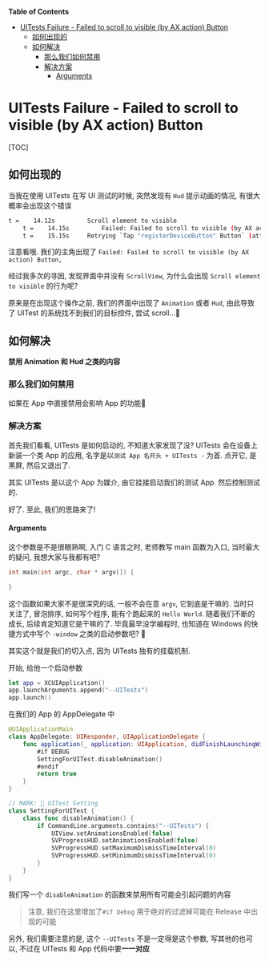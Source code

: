 <!-- START doctoc generated TOC please keep comment here to allow auto update -->
<!-- DON'T EDIT THIS SECTION, INSTEAD RE-RUN doctoc TO UPDATE -->
**Table of Contents**

- [UITests Failure - Failed to scroll to visible (by AX action) Button](#uitests-failure---failed-to-scroll-to-visible-by-ax-action-button)
  - [如何出现的](#%E5%A6%82%E4%BD%95%E5%87%BA%E7%8E%B0%E7%9A%84)
  - [如何解决](#%E5%A6%82%E4%BD%95%E8%A7%A3%E5%86%B3)
    - [那么我们如何禁用](#%E9%82%A3%E4%B9%88%E6%88%91%E4%BB%AC%E5%A6%82%E4%BD%95%E7%A6%81%E7%94%A8)
    - [解决方案](#%E8%A7%A3%E5%86%B3%E6%96%B9%E6%A1%88)
      - [Arguments](#arguments)

<!-- END doctoc generated TOC please keep comment here to allow auto update -->



# UITests Failure - Failed to scroll to visible (by AX action) Button

[TOC]

## 如何出现的

当我在使用 UITests 在写 UI 测试的时候, 突然发现有 `Hud` 提示动画的情况, 有很大概率会出现这个错误

```sh
t =    14.12s         Scroll element to visible
    t =    14.15s         Failed: Failed to scroll to visible (by AX action) Button, identifier: 'registerDeviceButton', label: 'Register Device', error: Error kAXErrorCannotComplete performing AXAction 2003 on element AX element pid: 21359, elementOrHash.elementID: 140652851610096.10
    t =    15.15s     Retrying `Tap "registerDeviceButton" Button` (attempt #2)
```

注意看哦. 我们的主角出现了 `Failed: Failed to scroll to visible (by AX action) Button, `

经过我多次的寻因, 发现界面中并没有 `ScrollView`, 为什么会出现 `Scroll element to visible` 的行为呢?

原来是在出现这个操作之前, 我们的界面中出现了 `Animation` 或者 `Hud`, 由此导致了 UITest 的系统找不到我们的目标控件, 尝试 scroll...🤣

## 如何解决

**禁用 Animation 和 Hud 之类的内容**

### 那么我们如何禁用

如果在 App 中直接禁用会影响 App 的功能🧐

### 解决方案

首先我们看看, UITests 是如何启动的, 不知道大家发现了没? UITests 会在设备上新装一个类 App 的应用, 名字是以`测试 App 名开头 + UITests -` 为首. 点开它, 是黑屏, 然后又退出了. 

其实 UITests 是以这个 App 为媒介, 由它挂接启动我们的测试 App. 然后控制测试的.

好了. 至此, 我们的思路来了!

#### Arguments

这个参数是不是很眼熟啊, 入门 C 语言之时, 老师教写 main 函数为入口, 当时最大的疑问, 我想大家与我都有吧? 

```c
int main(int argc, char * argv[]) {
  
}
```

这个函数如果大家不是很深究的话, 一般不会在意 `argv`, 它到底是干嘛的. 当时只关注了, 冒泡排序, 如何写个程序, 能有个跑起来的 `Hello World`. 随着我们不断的成长, 后续肯定知道它是干嘛的了. 毕竟最早没学编程时, 也知道在 Windows 的快捷方式中写个 `-window` 之类的启动参数吧? 🤫

其实这个就是我们的切入点, 因为 UITests 独有的挂载机制.

开始, 给他一个启动参数

```swift
let app = XCUIApplication()
app.launchArguments.append("--UITests")
app.launch()
```

在我们的 App 的 AppDelegate 中

```swift
@UIApplicationMain
class AppDelegate: UIResponder, UIApplicationDelegate {
    func application(_ application: UIApplication, didFinishLaunchingWithOptions launchOptions: [UIApplication.LaunchOptionsKey: Any]?) -> Bool {
        #if DEBUG
        SettingForUITest.disableAnimation()
        #endif
        return true
    }
}

// MARK: 🌈 UITest Setting
class SettingForUITest {
    class func disableAnimation() {
        if CommandLine.arguments.contains("--UITests") {
            UIView.setAnimationsEnabled(false)
            SVProgressHUD.setAnimationsEnabled(false)
            SVProgressHUD.setMaximumDismissTimeInterval(0)
            SVProgressHUD.setMinimumDismissTimeInterval(0)
        }
    }
}
```

我们写一个 `disableAnimation` 的函数来禁用所有可能会引起问题的内容

> 注意, 我们在这里增加了`#if Debug` 用于绝对的过滤掉可能在 Release 中出现的可能

另外, 我们需要注意的是, 这个 `--UITests` 不是一定得是这个参数, 写其他的也可以, 不过在 UITests 和 App 代码中要**一一对应**

